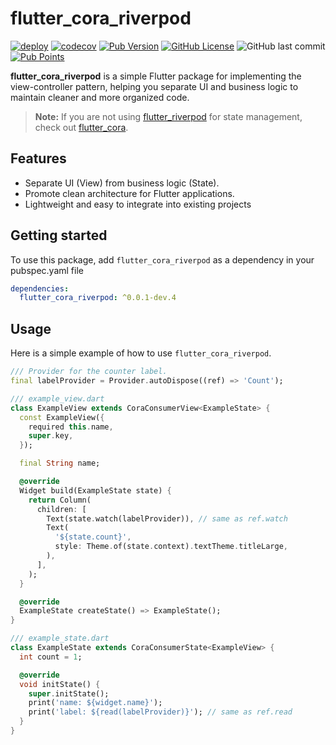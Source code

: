 # flutter_cora_riverpod

[![deploy](https://github.com/albinpk/flutter_cora/actions/workflows/publish_flutter_cora.yml/badge.svg)](https://github.com/albinpk/flutter_cora/actions/workflows/publish_flutter_cora.yml)
[![codecov](https://codecov.io/github/albinpk/flutter_cora/graph/badge.svg?token=D40JS077DY)](https://codecov.io/github/albinpk/flutter_cora)
[![Pub Version](https://img.shields.io/pub/v/flutter_cora_riverpod)](https://pub.dev/packages/flutter_cora_riverpod)
[![GitHub License](https://img.shields.io/github/license/albinpk/flutter_cora)](https://github.com/albinpk/flutter_cora/blob/dev/LICENSE)
![GitHub last commit](https://img.shields.io/github/last-commit/albinpk/flutter_cora?path=packages%2Fflutter_cora_riverpod)
[![Pub Points](https://img.shields.io/pub/points/flutter_cora_riverpod)](https://pub.dev/packages/flutter_cora_riverpod/score)

**flutter_cora_riverpod** is a simple Flutter package for implementing the view-controller pattern, helping you separate UI and business logic to maintain cleaner and more organized code.

> **Note:**
> If you are not using [flutter_riverpod](https://pub.dev/packages/flutter_riverpod) for state management, check out [flutter_cora](https://pub.dev/packages/flutter_cora).

## Features

- Separate UI (View) from business logic (State).
- Promote clean architecture for Flutter applications.
- Lightweight and easy to integrate into existing projects

## Getting started

To use this package, add `flutter_cora_riverpod` as a dependency in your pubspec.yaml file

```yaml
dependencies:
  flutter_cora_riverpod: ^0.0.1-dev.4
```

## Usage

Here is a simple example of how to use `flutter_cora_riverpod`.

```dart
/// Provider for the counter label.
final labelProvider = Provider.autoDispose((ref) => 'Count');

/// example_view.dart
class ExampleView extends CoraConsumerView<ExampleState> {
  const ExampleView({
    required this.name,
    super.key,
  });

  final String name;

  @override
  Widget build(ExampleState state) {
    return Column(
      children: [
        Text(state.watch(labelProvider)), // same as ref.watch
        Text(
          '${state.count}',
          style: Theme.of(state.context).textTheme.titleLarge,
        ),
      ],
    );
  }

  @override
  ExampleState createState() => ExampleState();
}

/// example_state.dart
class ExampleState extends CoraConsumerState<ExampleView> {
  int count = 1;

  @override
  void initState() {
    super.initState();
    print('name: ${widget.name}');
    print('label: ${read(labelProvider)}'); // same as ref.read
  }
}
```
